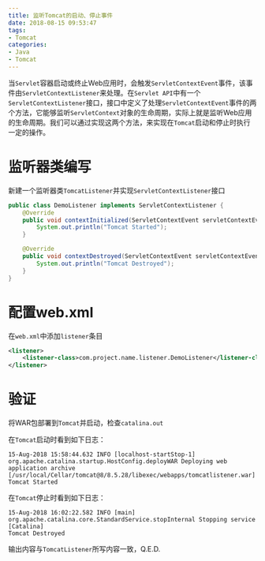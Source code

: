 ```yaml
---
title: 监听Tomcat的启动、停止事件
date: 2018-08-15 09:53:47
tags:
- Tomcat
categories: 
- Java
- Tomcat
---
```

当`Servlet`容器启动或终止Web应用时，会触发`ServletContextEvent`事件，该事件由`ServletContextListener`来处理。在`Servlet API`中有一个`ServletContextListener`接口，接口中定义了处理`ServletContextEvent`事件的两个方法，它能够监听`ServletContext`对象的生命周期，实际上就是监听Web应用的生命周期。我们可以通过实现这两个方法，来实现在`Tomcat`启动和停止时执行一定的操作。

<!-- more -->

# 监听器类编写

新建一个监听器类`TomcatListener`并实现`ServletContextListener`接口

```java
public class DemoListener implements ServletContextListener {
    @Override
    public void contextInitialized(ServletContextEvent servletContextEvent) {
        System.out.println("Tomcat Started");
    }

    @Override
    public void contextDestroyed(ServletContextEvent servletContextEvent) {
        System.out.println("Tomcat Destroyed");
    }
}
```

# 配置web.xml

在`web.xml`中添加`listener`条目

```xml
<listener>
    <listener-class>com.project.name.listener.DemoListener</listener-class>
</listener>
```

# 验证

将WAR包部署到`Tomcat`并启动，检查`catalina.out`

在`Tomcat`启动时看到如下日志：

```
15-Aug-2018 15:58:44.632 INFO [localhost-startStop-1] org.apache.catalina.startup.HostConfig.deployWAR Deploying web application archive [/usr/local/Cellar/tomcat@8/8.5.28/libexec/webapps/tomcatlistener.war]
Tomcat Started
```

在`Tomcat`停止时看到如下日志：

```
15-Aug-2018 16:02:22.582 INFO [main] org.apache.catalina.core.StandardService.stopInternal Stopping service [Catalina]
Tomcat Destroyed
```

输出内容与`TomcatListener`所写内容一致，Q.E.D.
